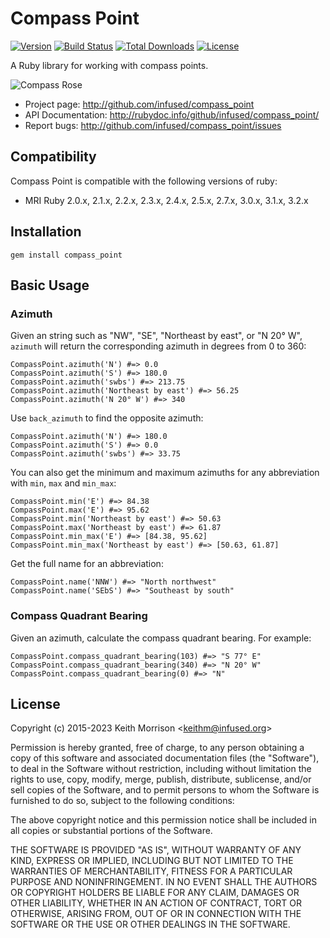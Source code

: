 # Compass Point
[![Version](http://img.shields.io/gem/v/compass_point.svg?style=flat)](https://rubygems.org/gems/compass_point)
[![Build Status](https://github.com/infused/compass_point/actions/workflows/build.yml/badge.svg)](https://github.com/infused/compass_point/actions/workflows/build.yml)
[![Total Downloads](https://img.shields.io/gem/dt/compass_point.svg)](https://rubygems.org/gems/compass_point/)
[![License](https://img.shields.io/github/license/infused/compass_point.svg)](https://github.com/infused/compass_point)

A Ruby library for working with compass points.

![Compass Rose](https://upload.wikimedia.org/wikipedia/commons/thumb/f/f8/Compass_Rose_English_North.svg/237px-Compass_Rose_English_North.svg.png)

* Project page: <http://github.com/infused/compass_point>
* API Documentation: <http://rubydoc.info/github/infused/compass_point/>
* Report bugs: <http://github.com/infused/compass_point/issues>

## Compatibility

Compass Point is compatible with the following versions of ruby:

* MRI Ruby 2.0.x, 2.1.x, 2.2.x, 2.3.x, 2.4.x, 2.5.x, 2.7.x, 3.0.x, 3.1.x, 3.2.x

## Installation

    gem install compass_point

## Basic Usage

### Azimuth

Given an string such as "NW", "SE", "Northeast by east", or "N 20° W", `azimuth` will
return the corresponding azimuth in degrees from 0 to 360:

    CompassPoint.azimuth('N') #=> 0.0
    CompassPoint.azimuth('S') #=> 180.0
    CompassPoint.azimuth('swbs') #=> 213.75
    CompassPoint.azimuth('Northeast by east') #=> 56.25
    CompassPoint.azimuth('N 20° W') #=> 340

Use `back_azimuth` to find the opposite azimuth:

    CompassPoint.azimuth('N') #=> 180.0
    CompassPoint.azimuth('S') #=> 0.0
    CompassPoint.azimuth('swbs') #=> 33.75

You can also get the minimum and maximum azimuths for any
abbreviation with `min`, `max` and `min_max`:

    CompassPoint.min('E') #=> 84.38
    CompassPoint.max('E') #=> 95.62
    CompassPoint.min('Northeast by east') #=> 50.63
    CompassPoint.max('Northeast by east') #=> 61.87
    CompassPoint.min_max('E') #=> [84.38, 95.62]
    CompassPoint.min_max('Northeast by east') #=> [50.63, 61.87]

Get the full name for an abbreviation:

    CompassPoint.name('NNW') #=> "North northwest"
    CompassPoint.name('SEbS') #=> "Southeast by south"


### Compass Quadrant Bearing

Given an azimuth, calculate the compass quadrant bearing.  For
example:

    CompassPoint.compass_quadrant_bearing(103) #=> "S 77° E"
    CompassPoint.compass_quadrant_bearing(340) #=> "N 20° W"
    CompassPoint.compass_quadrant_bearing(0) #=> "N"

## License

Copyright (c) 2015-2023 Keith Morrison <<keithm@infused.org>>

Permission is hereby granted, free of charge, to any person
obtaining a copy of this software and associated documentation
files (the "Software"), to deal in the Software without
restriction, including without limitation the rights to use,
copy, modify, merge, publish, distribute, sublicense, and/or sell
copies of the Software, and to permit persons to whom the
Software is furnished to do so, subject to the following
conditions:

The above copyright notice and this permission notice shall be
included in all copies or substantial portions of the Software.

THE SOFTWARE IS PROVIDED "AS IS", WITHOUT WARRANTY OF ANY KIND,
EXPRESS OR IMPLIED, INCLUDING BUT NOT LIMITED TO THE WARRANTIES
OF MERCHANTABILITY, FITNESS FOR A PARTICULAR PURPOSE AND
NONINFRINGEMENT. IN NO EVENT SHALL THE AUTHORS OR COPYRIGHT
HOLDERS BE LIABLE FOR ANY CLAIM, DAMAGES OR OTHER LIABILITY,
WHETHER IN AN ACTION OF CONTRACT, TORT OR OTHERWISE, ARISING
FROM, OUT OF OR IN CONNECTION WITH THE SOFTWARE OR THE USE OR
OTHER DEALINGS IN THE SOFTWARE.
